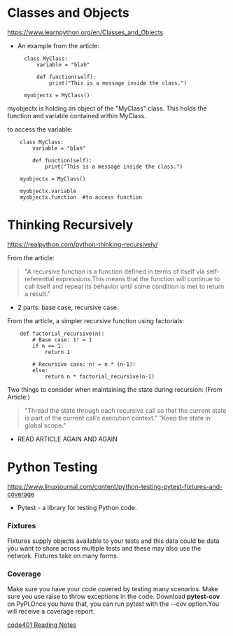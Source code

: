 # Classes and Objects
https://www.learnpython.org/en/Classes_and_Objects

- An example from the article:

        class MyClass:
            variable = "blah"

            def function(self):
                print("This is a message inside the class.")

        myobjectx = MyClass()

myobjectx is holding an object of the "MyClass" class. This holds the function and variable contained within MyClass.

to access the variable:

        class MyClass:
            variable = "blah"

            def function(self):
                print("This is a message inside the class.")

        myobjectx = MyClass()

        myobjectx.variable
        myobjectx.function  #to access function

# Thinking Recursively
https://realpython.com/python-thinking-recursively/

From the article:

> "A recursive function is a function defined in terms of itself via self-referential expressions.This means that the function will continue to call itself and repeat its behavior until some condition is met to return a result."

- 2 parts: base case, recursive case.

From the article, a simpler recursive function using factorials:

        def factorial_recursive(n):
            # Base case: 1! = 1
            if n == 1:
                return 1

            # Recursive case: n! = n * (n-1)!
            else:
                return n * factorial_recursive(n-1)

Two things to consider when maintaining the state during recursion: (From Article:)

> "Thread the state through each recursive call so that the current state is part of the current call’s execution context."
> "Keep the state in global scope."

- READ ARTICLE AGAIN AND AGAIN

# Python Testing

https://www.linuxjournal.com/content/python-testing-pytest-fixtures-and-coverage

- Pytest - a library for testing Python code.

### Fixtures

Fixtures supply objects available to your tests and this data could be data you want to share across multiple tests and these may also use the network. Fixtures take on many forms.

### Coverage

Make sure you have your code covered by testing many scenarios. Make sure you use raise to throw exceptions in the code. Download **pytest-cov** on PyPl.Once you have that, you can run pytest with the --cov option.You will receive a coverage report. 

[code401 Reading Notes](/401Python/code401Table.md)